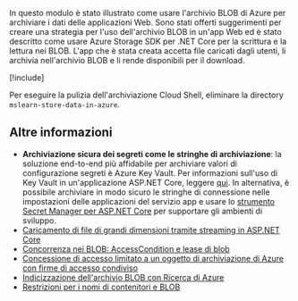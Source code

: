 In questo modulo è stato illustrato come usare l'archivio BLOB di Azure per archiviare i dati delle applicazioni Web. Sono stati offerti suggerimenti per creare una strategia per l'uso dell'archivio BLOB in un'app Web ed è stato descritto come usare Azure Storage SDK per .NET Core per la scrittura e la lettura nei BLOB. L'app che è stata creata accetta file caricati dagli utenti, li archivia nell'archivio BLOB e li rende disponibili per il download.

[!include[](../../../includes/azure-sandbox-cleanup.md)]

Per eseguire la pulizia dell'archiviazione Cloud Shell, eliminare la directory `mslearn-store-data-in-azure`.

## <a name="further-reading"></a>Altre informazioni

- **Archiviazione sicura dei segreti come le stringhe di archiviazione**: la soluzione end-to-end più affidabile per archiviare valori di configurazione segreti è Azure Key Vault. Per informazioni sull'uso di Key Vault in un'applicazione ASP.NET Core, leggere [qui](https://docs.microsoft.com/aspnet/core/security/key-vault-configuration?view=aspnetcore-2.1&tabs=aspnetcore2x). In alternativa, è possibile archiviare in modo sicuro le stringhe di connessione nelle impostazioni delle applicazioni del servizio app e usare lo [strumento Secret Manager per ASP.NET Core](https://docs.microsoft.com/aspnet/core/security/app-secrets?view=aspnetcore-2.1&tabs=windows) per supportare gli ambienti di sviluppo.
- [Caricamento di file di grandi dimensioni tramite streaming in ASP.NET Core](https://docs.microsoft.com/aspnet/core/mvc/models/file-uploads?view=aspnetcore-2.1#uploading-large-files-with-streaming)
- [Concorrenza nei BLOB: AccessCondition e lease di blob](https://azure.microsoft.com/blog/managing-concurrency-in-microsoft-azure-storage-2/)
- [Concessione di accesso limitato a un oggetto di archiviazione di Azure con firme di accesso condiviso](https://docs.microsoft.com/azure/storage/common/storage-dotnet-shared-access-signature-part-1)
- [Indicizzazione dell'archivio BLOB con Ricerca di Azure](https://docs.microsoft.com/azure/search/search-howto-indexing-azure-blob-storage)
- [Restrizioni per i nomi di contenitori e BLOB](https://docs.microsoft.com/rest/api/storageservices/naming-and-referencing-containers--blobs--and-metadata#resource-names)